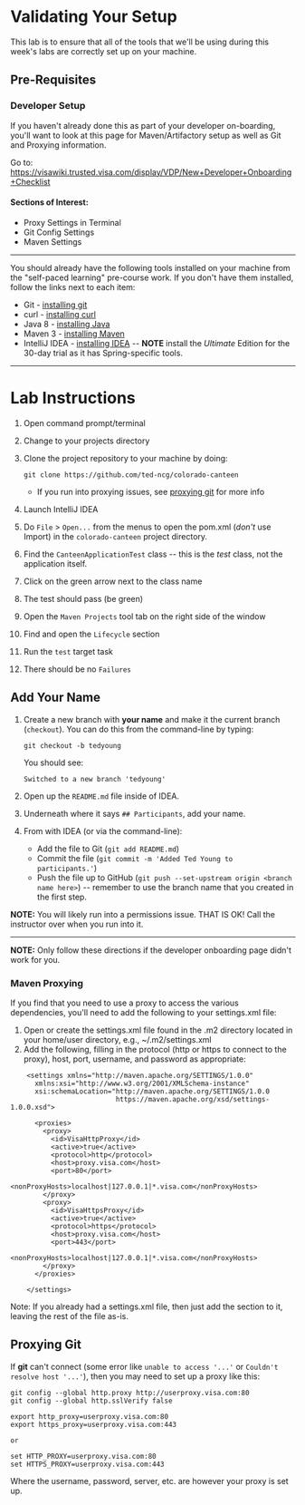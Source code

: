 # Validating Your Setup

This lab is to ensure that all of the tools that we'll be using during this week's labs are correctly set up on your machine.

## Pre-Requisites

### Developer Setup

If you haven't already done this as part of your developer on-boarding, you'll want to look at this page for Maven/Artifactory setup as well as Git and Proxying information.

Go to: https://visawiki.trusted.visa.com/display/VDP/New+Developer+Onboarding+Checklist

#### Sections of Interest:

- Proxy Settings in Terminal
- Git Config Settings
- Maven Settings

----

You should already have the following tools installed on your machine from the "self-paced learning" pre-course work.
If you don't have them installed, follow the links next to each item:

* Git - [installing git](https://github.com/ted-ncg/austin-spl-june-26/blob/master/install-git.md)
* curl - [installing curl](https://github.com/ted-ncg/austin-spl-june-26/blob/master/install-curl.md)
* Java 8 - [installing Java](https://github.com/ted-ncg/austin-spl-june-26/blob/master/install-java8.md)
* Maven 3 - [installing Maven](https://github.com/ted-ncg/austin-spl-june-26/blob/master/install-maven3.md)
* IntelliJ IDEA - [installing IDEA](https://github.com/ted-ncg/austin-spl-june-26/blob/master/install-intellij.md) -- **NOTE** install the *Ultimate* Edition for the 30-day trial as it has Spring-specific tools.

----

# Lab Instructions

1. Open command prompt/terminal

1. Change to your projects directory

1. Clone the project repository to your machine by doing:

   `git clone https://github.com/ted-ncg/colorado-canteen`

   * If you run into proxying issues, see [proxying git](#proxying-git) for more info

1. Launch IntelliJ IDEA

1. Do `File` > `Open...` from the menus to open the pom.xml (*don't* use Import) in the `colorado-canteen` project directory.

1. Find the `CanteenApplicationTest` class -- this is the *test* class, not the application itself.

1. Click on the green arrow next to the class name

1. The test should pass (be green)

1. Open the `Maven Projects` tool tab on the right side of the window

1. Find and open the `Lifecycle` section

1. Run the `test` target task
 
1. There should be no `Failures`

## Add Your Name

1. Create a new branch with **your name** and make it the current branch (`checkout`).
    You can do this from the command-line by typing:
    
    `git checkout -b tedyoung`

    You should see:
     
    `Switched to a new branch 'tedyoung'`
    
1. Open up the `README.md` file inside of IDEA.

1. Underneath where it says `## Participants`, add your name.

1. From with IDEA (or via the command-line):

   * Add the file to Git (`git add README.md`)
   * Commit the file (`git commit -m 'Added Ted Young to participants.'`)
   * Push the file up to GitHub (`git push --set-upstream origin <branch name here>`) -- remember to use the branch name that you created in the first step.

**NOTE:** You will likely run into a permissions issue. THAT IS OK! Call the instructor over when you run into it.


----

**NOTE:** Only follow these directions if the developer onboarding page didn't work for you.

### Maven Proxying

If you find that you need to use a proxy to access the various dependencies, you'll need to add the following to your settings.xml file:

1. Open or create the settings.xml file found in the .m2 directory located in your home/user directory, e.g., ~/.m2/settings.xml
2. Add the following, filling in the protocol (http or https to connect to the proxy), host, port, username, and password as appropriate:

```
    <settings xmlns="http://maven.apache.org/SETTINGS/1.0.0"
      xmlns:xsi="http://www.w3.org/2001/XMLSchema-instance"
      xsi:schemaLocation="http://maven.apache.org/SETTINGS/1.0.0
                          https://maven.apache.org/xsd/settings-1.0.0.xsd">

      <proxies>
        <proxy>
          <id>VisaHttpProxy</id>
          <active>true</active>
          <protocol>http</protocol>
          <host>proxy.visa.com</host>
          <port>80</port>
          <nonProxyHosts>localhost|127.0.0.1|*.visa.com</nonProxyHosts>
        </proxy>
        <proxy>
          <id>VisaHttpsProxy</id>
          <active>true</active>
          <protocol>https</protocol>
          <host>proxy.visa.com</host>
          <port>443</port>
          <nonProxyHosts>localhost|127.0.0.1|*.visa.com</nonProxyHosts>
        </proxy>
      </proxies>

    </settings>
```

   Note: If you already had a settings.xml file, then just add the <proxies> section to it, leaving the rest of the file as-is.

## Proxying Git

If **git** can't connect (some error like `unable to access '...'` or `Couldn't resolve host '...'`), then you may need to set up a proxy like this:

```
git config --global http.proxy http://userproxy.visa.com:80
git config --global http.sslVerify false
```

```
export http_proxy=userproxy.visa.com:80
export https_proxy=userproxy.visa.com:443 

or

set HTTP_PROXY=userproxy.visa.com:80
set HTTPS_PROXY=userproxy.visa.com:443
```

Where the username, password, server, etc. are however your proxy is set up.
